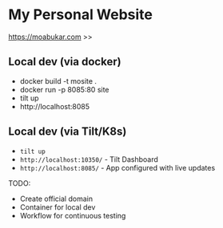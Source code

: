 # My Personal Website

<https://moabukar.com> >> 


## Local dev (via docker)

- docker build -t mosite .
- docker run -p 8085:80 site
- tilt up
- http://localhost:8085

## Local dev (via Tilt/K8s)

- `tilt up`
- `http://localhost:10350/` - Tilt Dashboard
- `http://localhost:8085/` - App configured with live updates

TODO:
- Create official domain
- Container for local dev
- Workflow for continuous testing

